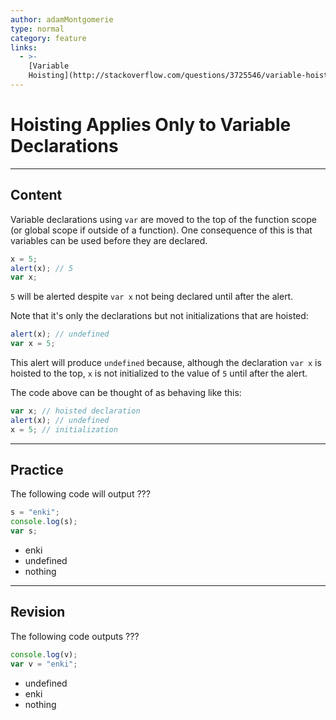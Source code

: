 ```yaml
---
author: adamMontgomerie
type: normal
category: feature
links:
  - >-
    [Variable
    Hoisting](http://stackoverflow.com/questions/3725546/variable-hoisting){website}
---
```


# Hoisting Applies Only to Variable Declarations


---

## Content

Variable declarations using `var` are moved to the top of the function scope (or global scope if outside of a function). One consequence of this is that variables can be used before they are declared.

```js
x = 5;
alert(x); // 5
var x;
```

`5` will be alerted despite `var x` not being declared until after the alert. 

Note that it's only the declarations but not initializations that are hoisted:

```js
alert(x); // undefined
var x = 5;
```

This alert will produce `undefined` because, although the declaration `var x` is hoisted to the top, `x` is not initialized to the value of `5` until after the alert.

The code above can be thought of as behaving like this:

```js
var x; // hoisted declaration
alert(x); // undefined
x = 5; // initialization
```


---

## Practice

The following code will output ???

```javascript
s = "enki";
console.log(s);
var s;
```

* enki
* undefined
* nothing


---

## Revision

The following code outputs ???

```javascript
console.log(v);
var v = "enki";
```

* undefined
* enki
* nothing
